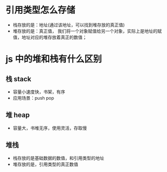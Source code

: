 # 引用类型怎么存储

- 栈存放的是：地址(通过该地址，可以找到堆存放的真正值)
- 堆存放的是：真正值，
  我们将一个对象赋值给另一个对象，实际上是地址的赋值，地址对应的堆存放着真正的数值；

# js 中的堆和栈有什么区别

## 栈 stack

- 容量小速度快，书架，有序
- 应用场景：push pop

## 堆 heap

- 容量大，书堆无序，使用灵活，存取慢

## 堆栈

- 栈存放的是基础数据的数值，和引用类型的地址
- 堆存放的是，引用类型的真正数值
